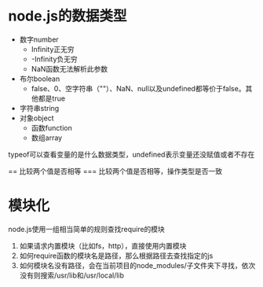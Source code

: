 # node.js的数据类型	
*  数字number
	*  Infinity正无穷
	*  -Infinity负无穷
	*  NaN函数无法解析此参数
*  布尔boolean 
	*  false、0、空字符串（""）、NaN、null以及undefined都等价于false。其他都是true
*  字符串string
*  对象object
	*  函数function
	*  数组array

typeof可以查看变量的是什么数据类型，undefined表示变量还没赋值或者不存在

== 比较两个值是否相等
=== 比较两个值是否相等，操作类型是否一致

# 模块化
node.js使用一组相当简单的规则查找require的模块

1. 如果请求内置模块（比如fs，http），直接使用内置模块
2. 如何require函数的模块名是路径，那么根据路径去查找指定的js
3. 如何模块名没有路径，会在当前项目的node_modules/子文件夹下寻找，依次没有则搜索/usr/lib和/usr/local/lib

